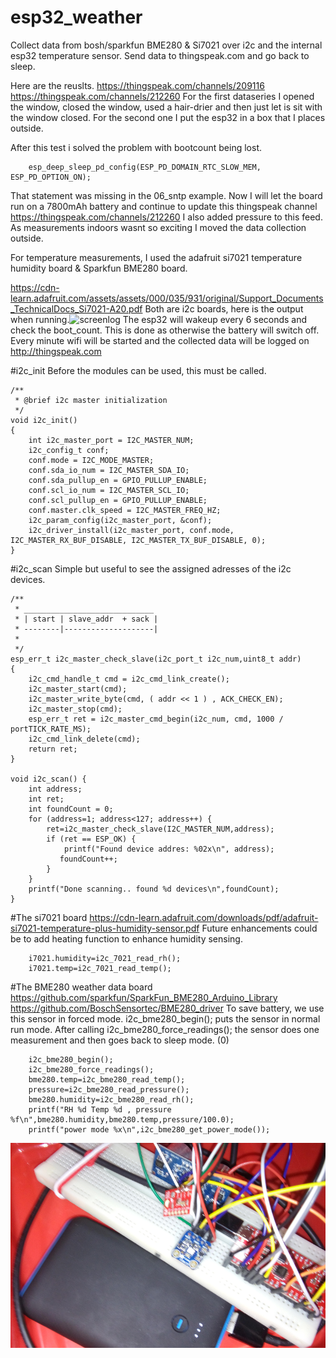 # esp32_weather
Collect data from bosh/sparkfun BME280 & Si7021 over i2c and the internal esp32 temperature sensor. Send data to thingspeak.com and go back to sleep.

Here are the reuslts.
https://thingspeak.com/channels/209116
https://thingspeak.com/channels/212260
For the first dataseries I opened the window, closed the window, used a hair-drier and then just let is sit with the window closed.
For the second one I put the esp32 in a box that I places outside.

After this test i solved the problem with bootcount being lost.
```
    esp_deep_sleep_pd_config(ESP_PD_DOMAIN_RTC_SLOW_MEM, ESP_PD_OPTION_ON);
```
That statement was missing in the 06_sntp example. Now I will let the board run on a 7800mAh battery and continue to update this thingspeak channel https://thingspeak.com/channels/212260
I also added pressure to this feed. As measurements indoors wasnt so exciting I moved the data collection outside.

For temperature measurements, I used the adafruit si7021 temperature humidity board & Sparkfun BME280 board.

https://cdn-learn.adafruit.com/assets/assets/000/035/931/original/Support_Documents_TechnicalDocs_Si7021-A20.pdf
Both are i2c boards, here is the output when running.![screenlog](screenlog.0)
The esp32 will wakeup every 6 seconds and check the boot_count. This is done as otherwise the battery will switch off. Every minute wifi will be started and the collected data will be logged on http://thingspeak.com


#i2c_init
Before the modules can be used, this must be called.
```
/**
 * @brief i2c master initialization
 */
void i2c_init()
{
    int i2c_master_port = I2C_MASTER_NUM;
    i2c_config_t conf;
    conf.mode = I2C_MODE_MASTER;
    conf.sda_io_num = I2C_MASTER_SDA_IO;
    conf.sda_pullup_en = GPIO_PULLUP_ENABLE;
    conf.scl_io_num = I2C_MASTER_SCL_IO;
    conf.scl_pullup_en = GPIO_PULLUP_ENABLE;
    conf.master.clk_speed = I2C_MASTER_FREQ_HZ;
    i2c_param_config(i2c_master_port, &conf);
    i2c_driver_install(i2c_master_port, conf.mode, I2C_MASTER_RX_BUF_DISABLE, I2C_MASTER_TX_BUF_DISABLE, 0);
}
```

#i2c_scan
Simple but useful to see the assigned adresses of the i2c devices.
```
/**
 * _____________________________
 * | start | slave_addr  + sack | 
 * --------|--------------------|
 *
 */
esp_err_t i2c_master_check_slave(i2c_port_t i2c_num,uint8_t addr)
{
    i2c_cmd_handle_t cmd = i2c_cmd_link_create();
    i2c_master_start(cmd);
    i2c_master_write_byte(cmd, ( addr << 1 ) , ACK_CHECK_EN);
    i2c_master_stop(cmd);
    esp_err_t ret = i2c_master_cmd_begin(i2c_num, cmd, 1000 / portTICK_RATE_MS);
    i2c_cmd_link_delete(cmd);
    return ret;
}

void i2c_scan() {
    int address;
    int ret;
    int foundCount = 0;
    for (address=1; address<127; address++) {
        ret=i2c_master_check_slave(I2C_MASTER_NUM,address);
        if (ret == ESP_OK) {
            printf("Found device addres: %02x\n", address);
           foundCount++;
        }
    }
    printf("Done scanning.. found %d devices\n",foundCount);
}
```
#The si7021 board
https://cdn-learn.adafruit.com/downloads/pdf/adafruit-si7021-temperature-plus-humidity-sensor.pdf
Future enhancements could be to add heating function to enhance humidity sensing. 

```
    i7021.humidity=i2c_7021_read_rh();
    i7021.temp=i2c_7021_read_temp();
```



#The BME280 weather data board
https://github.com/sparkfun/SparkFun_BME280_Arduino_Library
https://github.com/BoschSensortec/BME280_driver
To save battery, we use this sensor in forced mode.
i2c_bme280_begin(); puts the sensor in normal run mode. After calling i2c_bme280_force_readings(); the sensor does one measurement and then goes back to sleep mode. (0)
```
    i2c_bme280_begin();
    i2c_bme280_force_readings();
    bme280.temp=i2c_bme280_read_temp();
    pressure=i2c_bme280_read_pressure();
    bme280.humidity=i2c_bme280_read_rh();
    printf("RH %d Temp %d , pressure %f\n",bme280.humidity,bme280.temp,pressure/100.0);
    printf("power mode %x\n",i2c_bme280_get_power_mode());
```
![box](box.png)
